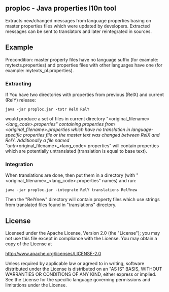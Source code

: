 ## proploc - Java properties l10n tool

Extracts new/changed messages from language properties basing on 
master properties files which were updated by developers. Extracted messages can be sent to
translators and later reintegrated in sources.

## Example
Precondition: master property files have no language suffix (for example: mytexts.properties) 
and properties files with other languages have one (for example: mytexts_pl.properties).

### Extracting
If You have two directories with properties from previous (RelX) and current (RelY) release:

```
java -jar proploc.jar -totr RelX RelY
```

would produce a set of files in current directory "<original_filename>_<lang_code>.properties" containing properties from <original_filename>.properties which have no translation in language-specific properties file or the master text was changed between RelX and RelY. 
Additionally a file named "untr_<original_filename>_<lang_code>.properties" will contain properties which are potentially untranslated (translation is equal to base text). 

### Integration
When translations are done, then put them in a directory (with "<original_filename>_<lang_code>.properties" names) and run:

```
java -jar proploc.jar -integrate RelY translations RelYnew
```

Then the "RelYnew" directory will contain property files which use strings from translated files found in "translations" directory.  

## License

Licensed under the Apache License, Version 2.0 (the "License");
you may not use this file except in compliance with the License.
You may obtain a copy of the License at

   http://www.apache.org/licenses/LICENSE-2.0

Unless required by applicable law or agreed to in writing, software
distributed under the License is distributed on an "AS IS" BASIS,
WITHOUT WARRANTIES OR CONDITIONS OF ANY KIND, either express or implied.
See the License for the specific language governing permissions and
limitations under the License.
